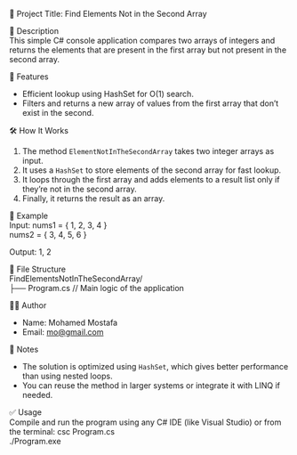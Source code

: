 📌 Project Title: Find Elements Not in the Second Array

🧾 Description  
This simple C# console application compares two arrays of integers and returns the elements that are present in the first array but not present in the second array.

🎯 Features  
- Efficient lookup using HashSet for O(1) search.
- Filters and returns a new array of values from the first array that don’t exist in the second.

🛠️ How It Works  
1. The method `ElementNotInTheSecondArray` takes two integer arrays as input.  
2. It uses a `HashSet` to store elements of the second array for fast lookup.  
3. It loops through the first array and adds elements to a result list only if they’re not in the second array.  
4. Finally, it returns the result as an array.

🧪 Example  
Input:
    nums1 = { 1, 2, 3, 4 }  
    nums2 = { 3, 4, 5, 6 }  

Output:
    1, 2

📁 File Structure  
FindElementsNotInTheSecondArray/  
├── Program.cs     // Main logic of the application

👨‍💻 Author  
- Name: Mohamed Mostafa  
- Email: mo@gmail.com

📝 Notes  
- The solution is optimized using `HashSet`, which gives better performance than using nested loops.  
- You can reuse the method in larger systems or integrate it with LINQ if needed.

✅ Usage  
Compile and run the program using any C# IDE (like Visual Studio) or from the terminal:
    csc Program.cs  
    ./Program.exe
